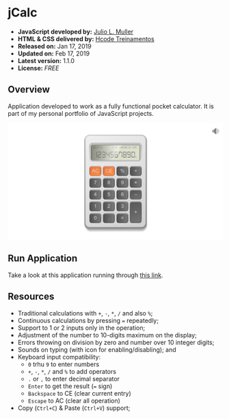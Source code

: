 
# jCalc

- **JavaScript developed by:** [Julio L. Muller](https://www.jjsolutions.net/)
- **HTML & CSS delivered by:** [Hcode Treinamentos](https://www.hcode.com.br)
- **Released on:** Jan 17, 2019
- **Updated on:** Feb 17, 2019
- **Latest version:** 1.1.0
- **License:** *FREE*

## Overview

Application developed to work as a fully functional pocket calculator. It is part of my personal portfolio of JavaScript projects.

![Application Overview](./app-overview.jpg)

## Run Application

Take a look at this application running through [this link](http://jcalc.jjsolutions.net/).

## Resources

- Traditional calculations with `+`, `-`, `*`, `/` and also `%`;
- Continuous calculations by pressing `=` repeatedly;
- Support to 1 or 2 inputs only in the operation;
- Adjustment of the number to 10-digits maximum on the display;
- Errors throwing on division by zero and number over 10 integer digits;
- Sounds on typing (with icon for enabling/disabling); and
- Keyboard input compatibility:
  - `0` trhu `9` to enter numbers
  - `+`, `-`, `*`, `/` and `%` to add operators
  - `.` or `,` to enter decimal separator
  - `Enter` to get the result (`=` sign)
  - `Backspace` to CE (clear current entry)
  - `Escape` to AC (clear all operation)
- Copy (`Ctrl+C`) & Paste (`Ctrl+V`) support;
